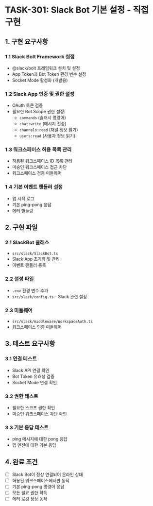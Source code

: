 # TASK-301: Slack Bot 기본 설정 - 직접 구현

## 1. 구현 요구사항

### 1.1 Slack Bolt Framework 설정
- @slack/bolt 프레임워크 설치 및 설정
- App Token과 Bot Token 환경 변수 설정
- Socket Mode 활성화 (개발용)

### 1.2 Slack App 인증 및 권한 설정
- OAuth 토큰 검증
- 필요한 Bot Scope 권한 설정:
  - `commands` (슬래시 명령어)
  - `chat:write` (메시지 전송)
  - `channels:read` (채널 정보 읽기)
  - `users:read` (사용자 정보 읽기)

### 1.3 워크스페이스 허용 목록 관리
- 허용된 워크스페이스 ID 목록 관리
- 미승인 워크스페이스 접근 차단
- 워크스페이스 검증 미들웨어

### 1.4 기본 이벤트 핸들러 설정
- 앱 시작 로그
- 기본 ping-pong 응답
- 에러 핸들링

## 2. 구현 파일

### 2.1 SlackBot 클래스
- `src/slack/SlackBot.ts`
- Slack App 초기화 및 관리
- 이벤트 핸들러 등록

### 2.2 설정 파일
- `.env` 환경 변수 추가
- `src/slack/config.ts` - Slack 관련 설정

### 2.3 미들웨어
- `src/slack/middleware/WorkspaceAuth.ts`
- 워크스페이스 인증 미들웨어

## 3. 테스트 요구사항

### 3.1 연결 테스트
- Slack API 연결 확인
- Bot Token 유효성 검증
- Socket Mode 연결 확인

### 3.2 권한 테스트
- 필요한 스코프 권한 확인
- 미승인 워크스페이스 차단 확인

### 3.3 기본 응답 테스트
- ping 메시지에 대한 pong 응답
- 앱 멘션에 대한 기본 응답

## 4. 완료 조건

- [ ] Slack Bot이 정상 연결되어 온라인 상태
- [ ] 허용된 워크스페이스에서만 동작
- [ ] 기본 ping-pong 명령어 응답
- [ ] 모든 필요 권한 획득
- [ ] 에러 로깅 정상 동작